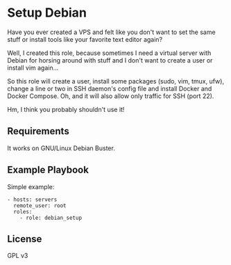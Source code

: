 Setup Debian
=========

Have you ever created a VPS and felt like you don't want to set the same stuff or install tools like your favorite text editor again? 

Well, I created this role, because sometimes I need a virtual server with Debian for horsing around with stuff and I don't want to create a user or install vim again...

So this role will create a user, install some packages (sudo, vim, tmux, ufw), change a line or two in SSH daemon's config file and install Docker and Docker Compose. Oh, and it will also allow only traffic for SSH (port 22).

Hm, I think you probably shouldn't use it! 

Requirements
------------

It works on GNU/Linux Debian Buster. 

Example Playbook
----------------

Simple example:

```
- hosts: servers
  remote_user: root
  roles:
    - role: debian_setup
```

License
-------

GPL v3
